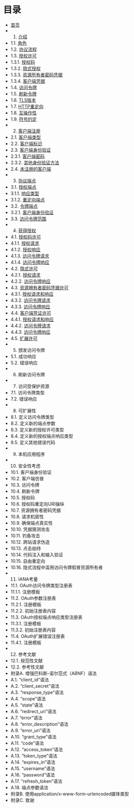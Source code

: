 目录
================
- [首页](index.md)
- 1. [介绍](Section01/1.md)
- 1.1. [角色](Section01/1.1.md)
- 1.2. [协议流程](Section01/1.2.md)
- 1.3. [授权许可](Section01/1.3.md)
- 1.3.1. [授权码](Section01/1.3.1.md)
- 1.3.2. [隐式授权](Section01/1.3.2.md)
- 1.3.3. [资源所有者密码凭据](Section01/1.3.3.md)
- 1.3.4. [客户端凭据](Section01/1.3.4.md)
- 1.4. [访问令牌](Section01/1.4.md)
- 1.5. [刷新令牌](Section01/1.5.md)
- 1.6. [TLS版本](Section01/1.6.md)
- 1.7. [HTTP重定向](Section01/1.7.md)
- 1.8. [互操作性](Section01/1.8.md)
- 1.9. [符号约定](Section01/1.9.md)
- 2. [客户端注册](Section02/2.md)
- 2.1. [客户端类型](Section02/2.1.md)
- 2.2. [客户端标识](Section02/2.2.md)
- 2.3. [客户端身份验证](Section02/2.3.md)
- 2.3.1. [客户端密码](Section02/2.3.1.md)
- 2.3.2. [其他身份验证方法](Section02/2.3.2.md)
- 2.4. [未注册的客户端](Section02/2.4.md)
- 3. [协议端点](Section03/3.md)
- 3.1. [授权端点](Section03/3.1.md)
- 3.1.1. [响应类型](Section03/3.1.1.md)
- 3.1.2. [重定向端点](Section03/3.1.2.md)
- 3.2. [令牌端点](Section03/3.2.md)
- 3.2.1. [客户端身份验证](Section03/3.2.1.md)
- 3.3. [访问令牌范围](Section03/3.3.md)
- 4. [获得授权](Section04/4.md)
- 4.1. [授权码许可](Section04/4.1.md)
- 4.1.1. [授权请求](Section04/4.1.1.md)
- 4.1.2. [授权响应](Section04/4.1.2.md)
- 4.1.3. [访问令牌请求](Section04/4.1.3.md)
- 4.1.4. [访问令牌响应](Section04/4.1.4.md)
- 4.2. [隐式许可](Section04/4.2.md)
- 4.2.1. [授权请求](Section04/4.2.1.md)
- 4.2.2. [访问令牌响应](Section04/4.2.2.md)
- 4.3. [资源拥有者密码凭据许可](Section04/4.3.md)
- 4.3.1. [授权请求和响应](Section04/4.3.1.md)
- 4.3.2. [访问令牌请求](Section04/4.3.2.md)
- 4.3.3. [访问令牌响应](Section04/4.3.3.md)
- 4.4. [客户端凭证许可](Section04/4.4.md)
- 4.4.1. [授权请求和响应](Section04/4.4.1.md)
- 4.4.2. [访问令牌请求](Section04/4.4.2.md)
- 4.4.3. [访问令牌响应](Section04/4.4.3.md)
- 4.5. [扩展许可](Section04/4.5.md)
- 5. 颁发访问令牌
- 5.1. 成功响应
- 5.2. 错误响应
- 6. 刷新访问令牌
- 7. 访问受保护资源
- 7.1. 访问令牌类型
- 7.2. 错误响应
- 8. 可扩展性
- 8.1. 定义访问令牌类型
- 8.2. 定义新的端点参数
- 8.3. 定义新的授权许可类型
- 8.4. 定义新的授权端点响应类型
- 8.5. 定义其他错误代码
- 9. 本机应用程序
- 10. 安全性考虑
- 10.1. 客户端身份验证
- 10.2. 客户端仿冒
- 10.3. 访问令牌
- 10.4. 刷新令牌
- 10.5. 授权码
- 10.6. 授权码重定向URI操纵
- 10.7. 资源拥有者密码凭据
- 10.8. 请求机密性
- 10.9. 确保端点真实性
- 10.10. 凭据猜测攻击
- 10.11. 钓鱼攻击
- 10.12. 跨站请求伪造
- 10.13. 点击劫持
- 10.14. 代码注入和输入验证
- 10.15. 自由重定向
- 10.16. 隐式流程中滥用访问令牌假冒资源所有者
- 11. IANA考量
- 11.1. OAuth访问令牌类型注册表
- 11.1.1. 注册模板
- 11.2. OAuth参数注册表
- 11.2.1. 注册模板
- 11.2.2. 初始注册表内容
- 11.3. OAuth授权端点响应类型注册表
- 11.3.1. 注册模板
- 11.3.2. 初始注册表内容
- 11.4. OAuth扩展错误注册表
- 11.4.1. 注册模板
- 12. 参考文献
- 12.1. 规范性文献
- 12.2. 参考性文献
- 附录A. 增强巴科斯-诺尔范式（ABNF）语法
- A.1. “client_id”语法
- A.2. “client_secret”语法
- A.3. “response_type”语法
- A.4. “scope”语法
- A.5. “state”语法
- A.6. “redirect_uri”语法
- A.7. “error”语法
- A.8. “error_description”语法
- A.9. “error_uri”语法
- A.10. “grant_type”语法
- A.11. “code”语法
- A.12. “access_token”语法
- A.13. “token_type”语法
- A.14. “expires_in”语法
- A.15. “username”语法
- A.16. “password”语法
- A.17. “refresh_token”语法
- A.18. 端点参数语法
- 附录B. 使用application/x-www-form-urlencoded媒体类型
- 附录C. 致谢